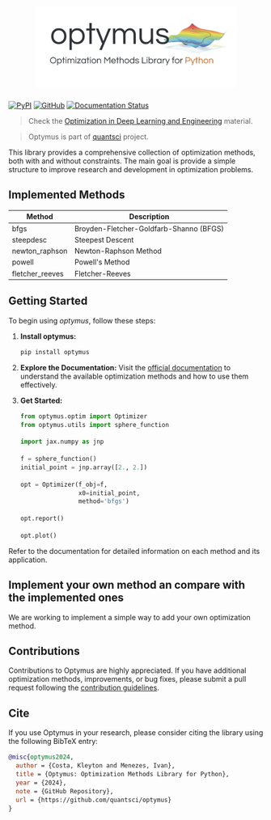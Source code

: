 <h1 align="center">
<img src="logo.svg" width="400">
</h1>

[![PyPI](https://img.shields.io/pypi/v/optymus)](https://pypi.org/project/optymus/)
[![GitHub](https://img.shields.io/github/license/kleyt0n/optymus)](https://github.com/kleyt0n/optymus/blob/master/LICENSE)
[![Documentation Status](https://readthedocs.org/projects/optymus/badge/?version=latest)](https://optymus.readthedocs.io/en/latest/?badge=latest)

> Check the [Optimization in Deep Learning and Engineering](https://quantsci.org/odle-book) material.

> Optymus is part of [quantsci](https://quantsci.org) project.

This library provides a comprehensive collection of optimization methods, both with and without constraints. The main goal is provide a simple structure to improve research and development in optimization problems.

## Implemented Methods

| Method | Description |
| --- | --- |
| bfgs | Broyden-Fletcher-Goldfarb-Shanno (BFGS) |
| steepdesc | Steepest Descent |
| newton_raphson | Newton-Raphson Method |
| powell | Powell's Method |
|fletcher_reeves | Fletcher-Reeves |


## Getting Started

To begin using _optymus_, follow these steps:

1. **Install optymus:**
   ```bash
   pip install optymus
   ```

2. **Explore the Documentation:**
   Visit the [official documentation](https://optymus-docs.readthedocs.com) to understand the available optimization methods and how to use them effectively.

3. **Get Started:**
   ```python
   from optymus.optim import Optimizer
   from optymus.utils import sphere_function
   
   import jax.numpy as jnp

   f = sphere_function()
   initial_point = jnp.array([2., 2.])

   opt = Optimizer(f_obj=f,
                   x0=initial_point,
                   method='bfgs')

   opt.report()

   opt.plot()
   ```

Refer to the documentation for detailed information on each method and its application.

## Implement your own method an compare with the implemented ones

We are working to implement a simple way to add your own optimization method. 

## Contributions

Contributions to Optymus are highly appreciated. If you have additional optimization methods, improvements, or bug fixes, please submit a pull request following the [contribution guidelines](CONTRIBUTING.md).

## Cite

If you use Optymus in your research, please consider citing the library using the following BibTeX entry:

```bibtex
@misc{optymus2024,
  author = {Costa, Kleyton and Menezes, Ivan},
  title = {Optymus: Optimization Methods Library for Python},
  year = {2024},
  note = {GitHub Repository},
  url = {https://github.com/quantsci/optymus}
}
```